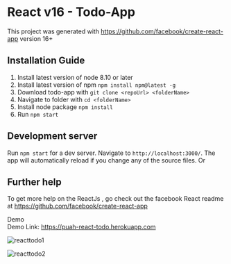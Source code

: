 # React v16 - Todo-App

This project was generated with https://github.com/facebook/create-react-app version 16+

## Installation Guide

 1. Install latest version of node 8.10 or later 
 2. Install latest version of npm `npm install npm@latest -g`
 3. Download todo-app with `git clone <repoUrl> <folderName>`
 4. Navigate to folder with `cd <folderName>`
 5. Install node package `npm install`
 6. Run `npm start`


## Development server

Run `npm start` for a dev server. Navigate to `http://localhost:3000/`. The app will automatically reload if you change any of the source files.
Or

## Further help

To get more help on the ReactJs ,  go check out the facebook React readme at https://github.com/facebook/create-react-app

Demo <br>
Demo Link:
https://puah-react-todo.herokuapp.com

![reacttodo1](https://user-images.githubusercontent.com/3817830/54800024-c678f080-4c9a-11e9-9a1c-96dedffc2eab.png)

![reacttodo2](https://user-images.githubusercontent.com/3817830/54800386-929eca80-4c9c-11e9-9016-ae6efea09f81.png)
